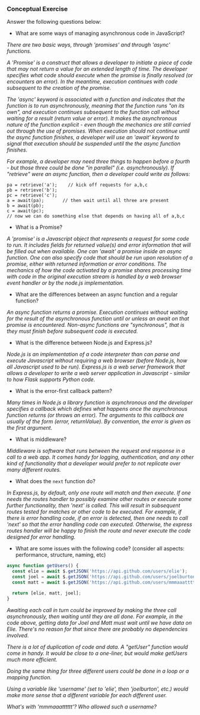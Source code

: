 ### Conceptual Exercise

Answer the following questions below:

- What are some ways of managing asynchronous code in JavaScript?

_There are two basic ways, through 'promises' and through 'async' functions._

_A 'Promise' is a construct that allows a developer to initiate a piece of code that may not return a value for an extended length of time. The developer specifies what code should execute when the promise is finally resolved (or encounters an error). In the meantime, execution continues with code subsequent to the creation of the promise._

_The 'async' keyword is associated with a function and indicates that the function is to run asynchronously, meaning that the function runs "on its own", and execution continues subsequent to the function call without waiting for a result (return value or error). It makes the asynchronous nature of the function explicit - even though the mechanics are still carried out through the use of promises. When execution should not continue until the async function finishes, a developer will use an 'await' keyword to signal that execution should be suspended until the the async function finishes._

_For example, a developer may need three things to happen before a fourth - but those three could be done "in parallel" (i.e. asynchronously). If "retrieve" were an async function, then a developer could write as follows:_

	pa = retrieve('a');    // kick off requests for a,b,c
	pb = retrieve('b');
    pc = retrieve('c');
    a = await(pa);       // then wait until all three are present
    b = await(pb);
    c = await(pc);
    // now we can do something else that depends on having all of a,b,c


- What is a Promise?

_A 'promise' is a Javascript object that represents a request for some code to run. It includes fields for returned value(s) and error information that will be filled out when available. One can 'await' a promise inside an async function. One can also specify code that should be run upon resolution of a promise, either with returned information or error conditions. The mechanics of how the code activated by a promise shares processing time with code in the original execution stream is handled by a web browser event handler or by the node.js implementation._

- What are the differences between an async function and a regular function?

_An async function returns a promise. Execution continues without waiting for the result of the asynchronous function until or unless an await on that promise is encountered. Non-async functions are "synchronous", that is they must finish before subsequent code is executed._

- What is the difference between Node.js and Express.js?

_Node.js is an implementation of a code interpreter than can parse and execute Javascript without requiring a web browser (before Node.js, how all Javascript used to be run).
_Express.js_ is a web server framework that allows a developer to write a web server application in Javascript - similar to how Flask supports Python code._

- What is the error-first callback pattern?

_Many times in Node.js a library function is asynchronous and the developer specifies a callback which defines what happens once the asynchronous function returns (or throws an error). The arguments to this callback are usually of the form (error, returnValue). By convention, the error is given as the first argument._

- What is middleware?

_Middleware is software that runs between the request and response in a call to a web app. It comes handy for logging, authentication, and any other kind of functionality that a developer would prefer to not replicate over many different routes._

- What does the `next` function do?

_In Express.js, by default, only one route will match and then execute. If one needs
the routes handler to possibly examine other routes or execute some further functionality, then 'next' is called. This will result in subsequent routes tested for matches or other code to be executed. For example, if there is error handling code, if an error is detected, then one needs to call 'next' so that the error handling code can executed. Otherwise, the express routes handler will be happy to finish the route and never execute the code designed for error handling._

- What are some issues with the following code? (consider all aspects: performance, structure, naming, etc)

```js
async function getUsers() {
  const elie = await $.getJSON('https://api.github.com/users/elie');
  const joel = await $.getJSON('https://api.github.com/users/joelburton');
  const matt = await $.getJSON('https://api.github.com/users/mmmaaatttttt');

  return [elie, matt, joel];
}
```

_Awaiting each call in turn could be improved by making the three call asynchronously, then waiting until they are all done. For example, in the code above, getting data for Joel and Matt must wait until we have data on Elie. There's no reason for that since there are probably no dependencies involved._

_There is a lot of duplication of code and data. A "getUser" function would come in handy. It would be close to a one-liner, but would make getUsers much more efficient._

_Doing the same thing for three different users could be done in a loop or a mapping function._

_Using a variable like 'username' (set to 'elie', then 'joelburton', etc.) would make more sense that a different variable for each different user._

_What's with 'mmmaaatttttt'? Who allowed such a username?_
